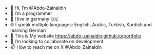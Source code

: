 - 👋 Hi, I’m @Abdo-Zainaldin
- 👀 I’m a programmer
- 📍 I live in germany 🇩🇪
- 🌐 I speak multiple languages: English, Arabic, Turkish, Kurdish and learning German
- 🌱 This is My website https://abdo-zainaldin.github.io/portfolio
- 💞️ I’m looking to collaborate on development
- 📫 How to reach me on X @Abdo_Zainaldin
